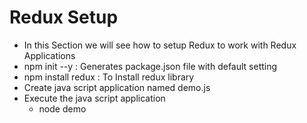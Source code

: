 # Redux Setup
* In this Section we will see how to setup Redux to work with Redux Applications
* npm init --y : Generates package.json file with default setting
* npm install redux : To Install redux library
* Create java script application named demo.js
* Execute the java script application 
	* node demo
	

